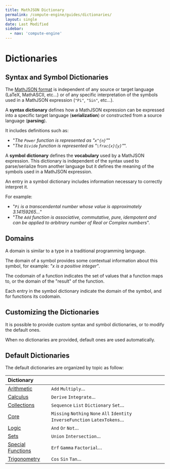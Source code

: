 ```yaml
---
title: MathJSON Dictionary
permalink: /compute-engine/guides/dictionaries/
layout: single
date: Last Modified
sidebar:
  - nav: 'compute-engine'
---
```


# Dictionaries

## Syntax and Symbol Dictionaries

The <a href ="/math-json/format/">MathJSON format</a> is independent of any
source or target language (LaTeX, MathASCII, etc...) or of any specific
interpretation of the symbols used in a MathJSON expression (`"Pi"`, `"Sin"`,
etc...).

A **syntax dictionary** defines how a MathJSON expression can be expressed into
a specific target language (**serialization**) or constructed from a source
language (**parsing**).

It includes definitions such as:

- "_The `Power` function is represented as "`x^{n}`"_"
- "_The `Divide` function is represented as "`\frac{x}{y}`"_".

A **symbol dictionary** defines the **vocabulary** used by a MathJSON
expression. This dictionary is independent of the syntax used to parse/serialize
from another language but it defines the meaning of the symbols used in a
MathJSON expression.

An entry in a symbol dictionary includes information necessary to correctly
interpret it.

For example:

- "_`Pi` is a transcendental number whose value is approximately 3.14159265..._"
- "_The `Add` function is associative, commutative, pure, idempotent and can be
  applied to arbitrary number of Real or Complex numbers_".

## Domains

A domain is similar to a type in a traditional programming language.

The domain of a symbol provides some contextual information about this symbol,
for example: _"x is a positive integer"_.

The codomain of a function indicates the set of values that a function maps to,
or the domain of the "result" of the function.

Each entry in the symbol dictionary indicate the domain of the symbol, and for
functions its codomain.

## Customizing the Dictionaries

It is possible to provide custom syntax and symbol dictionaries, or to modify
the default ones.

When no dictionaries are provided, default ones are used automatically.

## Default Dictionaries

The default dictionaries are organized by topic as follow:

<div class=symbols-table>

| Dictionary                                                     |                                                                                |
| :------------------------------------------------------------- | :----------------------------------------------------------------------------- |
| [Arithmetic](/compute-engine/reference/arithmetic/)               | `Add` `Multiply`...                                                            |
| [Calculus](/compute-engine/reference/calculus/)                   | `Derive` `Integrate`...                                                        |
| [Collections](/compute-engine/reference/collections/)             | `Sequence` `List` `Dictionary` `Set`...                                        |
| [Core](/compute-engine/reference/core/)                           | `Missing` `Nothing` `None` `All` `Identity` `InverseFunction` `LatexTokens`... |
| [Logic](/compute-engine/reference/logic/)                         | `And` `Or` `Not`...                                                            |
| [Sets](/compute-engine/reference/sets/)                           | `Union` `Intersection`...                                                      |
| [Special Functions](/compute-engine/reference/special-functions/) | `Erf` `Gamma` `Factorial`...                                                   |
| [Trigonometry](/compute-engine/reference/trigonometry/)           | `Cos` `Sin` `Tan`...                                                           |

</div>
